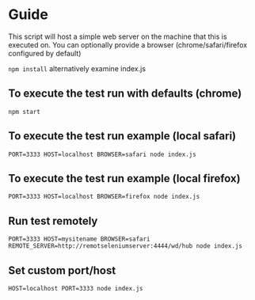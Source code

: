 # Guide

This script will host a simple web server on the machine that this is executed on.
You can optionally provide a browser (chrome/safari/firefox configured by default)

`npm install` alternatively examine index.js

## To execute the test run with defaults (chrome)

`npm start`

## To execute the test run example (local safari)

`PORT=3333 HOST=localhost BROWSER=safari node index.js`


## To execute the test run example (local firefox)

`PORT=3333 HOST=localhost BROWSER=firefox node index.js`

## Run test remotely

`PORT=3333 HOST=mysitename BROWSER=safari REMOTE_SERVER=http://remotseleniumserver:4444/wd/hub node index.js`
## Set custom port/host
`HOST=localhost PORT=3333 node index.js`
